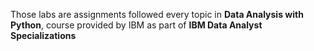 Those labs are assignments followed every topic in **Data Analysis with Python**, course provided by IBM as part of **IBM Data Analyst Specializations**
